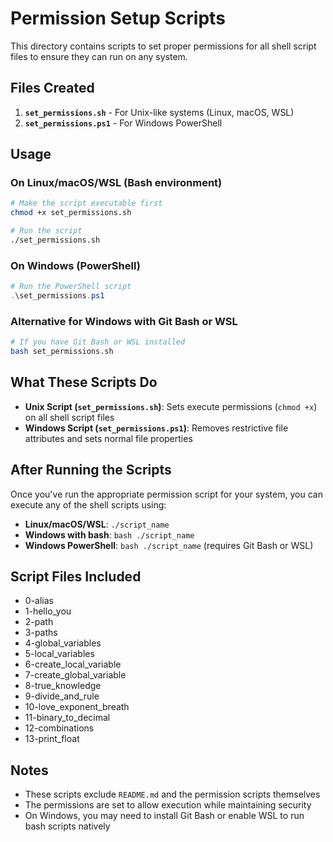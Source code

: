 # Permission Setup Scripts

This directory contains scripts to set proper permissions for all shell script files to ensure they can run on any system.

## Files Created

1. **`set_permissions.sh`** - For Unix-like systems (Linux, macOS, WSL)
2. **`set_permissions.ps1`** - For Windows PowerShell

## Usage

### On Linux/macOS/WSL (Bash environment)

```bash
# Make the script executable first
chmod +x set_permissions.sh

# Run the script
./set_permissions.sh
```

### On Windows (PowerShell)

```powershell
# Run the PowerShell script
.\set_permissions.ps1
```

### Alternative for Windows with Git Bash or WSL

```bash
# If you have Git Bash or WSL installed
bash set_permissions.sh
```

## What These Scripts Do

- **Unix Script (`set_permissions.sh`)**: Sets execute permissions (`chmod +x`) on all shell script files
- **Windows Script (`set_permissions.ps1`)**: Removes restrictive file attributes and sets normal file properties

## After Running the Scripts

Once you've run the appropriate permission script for your system, you can execute any of the shell scripts using:

- **Linux/macOS/WSL**: `./script_name`
- **Windows with bash**: `bash ./script_name`
- **Windows PowerShell**: `bash ./script_name` (requires Git Bash or WSL)

## Script Files Included

- 0-alias
- 1-hello_you
- 2-path
- 3-paths
- 4-global_variables
- 5-local_variables
- 6-create_local_variable
- 7-create_global_variable
- 8-true_knowledge
- 9-divide_and_rule
- 10-love_exponent_breath
- 11-binary_to_decimal
- 12-combinations
- 13-print_float

## Notes

- These scripts exclude `README.md` and the permission scripts themselves
- The permissions are set to allow execution while maintaining security
- On Windows, you may need to install Git Bash or enable WSL to run bash scripts natively
